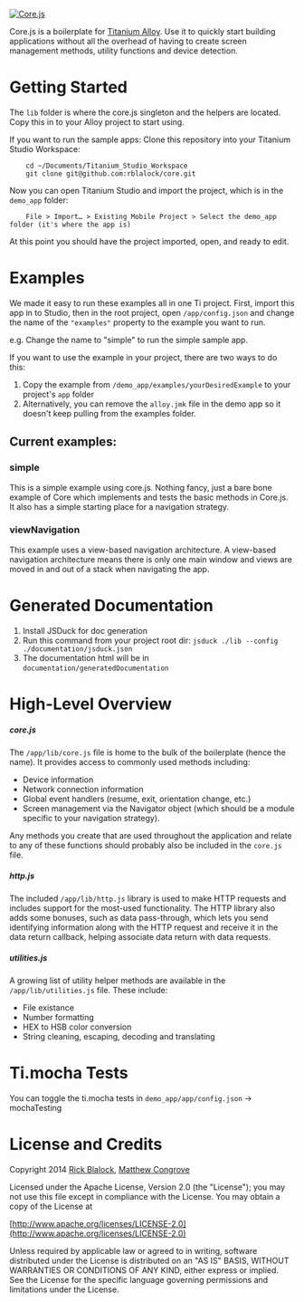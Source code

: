 [![Core.js](https://github.com/rblalock/core/raw/master/corejs.png)](https://github.com/rblalock/core)

Core.js is a boilerplate for [Titanium Alloy](https://github.com/appcelerator/alloy). Use it to quickly start building applications without all the overhead of having to create screen management methods, utility functions and device detection.

Getting Started
===============

The `lib` folder is where the core.js singleton and the helpers are located.  Copy this in to
your Alloy project to start using.

If you want to run the sample apps: Clone this repository into your Titanium Studio Workspace:

```
	cd ~/Documents/Titanium_Studio_Workspace
	git clone git@github.com:rblalock/core.git
```

Now you can open Titanium Studio and import the project, which is in the `demo_app` folder:

```
	File > Import… > Existing Mobile Project > Select the demo_app folder (it's where the app is)
```

At this point you should have the project imported, open, and ready to edit.

Examples
===================
We made it easy to run these examples all in one Ti project.  First, import this app in to Studio,
then in the root project, open `/app/config.json` and change the name of the `"examples"`
property to the example you want to run.

e.g. Change the name to "simple" to run the simple sample app.

If you want to use the example in your project, there are two ways to do this:

1.  Copy the example from `/demo_app/examples/yourDesiredExample` to your project's `app` folder
2.  Alternatively, you can remove the `alloy.jmk` file in the demo app so it doesn't keep pulling from
the examples folder.

## Current examples:

### simple

This is a simple example using core.js.  Nothing fancy, just a bare bone example of Core which
implements and tests the basic methods in Core.js.  It also has a simple starting place for a
navigation strategy.

### viewNavigation

This example uses a view-based navigation architecture. A view-based navigation architecture
means there is only one main window and views are moved in and out of a stack when navigating
the app.


Generated Documentation
===================

1. Install JSDuck for doc generation
2. Run this command from your project root dir: `jsduck ./lib --config ./documentation/jsduck.json`
3. The documentation html will be in `documentation/generatedDocumentation`

High-Level Overview
===================

##### core.js

The `/app/lib/core.js` file is home to the bulk of the boilerplate (hence the name). It provides access to commonly used methods including:

 * Device information
 * Network connection information
 * Global event handlers (resume, exit, orientation change, etc.)
 * Screen management via the Navigator object (which should be a module specific to your navigation
 strategy).

Any methods you create that are used throughout the application and relate to any of these
functions should probably also be included in the `core.js` file.

##### http.js

The included `/app/lib/http.js` library is used to make HTTP requests and includes support for
the most-used functionality. The HTTP library also adds some bonuses, such as data pass-through,
which lets you send identifying information along with the HTTP request and receive it in the
data return callback, helping associate data return with data requests.

##### utilities.js

A growing list of utility helper methods are available in the `/app/lib/utilities.js` file.
These include:

 * File existance
 * Number formatting
 * HEX to HSB color conversion
 * String cleaning, escaping, decoding and translating

Ti.mocha Tests
===================
You can toggle the ti.mocha tests in `demo_app/app/config.json` -> mochaTesting

License and Credits
===================

Copyright 2014 [Rick Blalock](https://github.com/rblalock), [Matthew Congrove](https://github.com/mcongrove)

Licensed under the Apache License, Version 2.0 (the "License");
you may not use this file except in compliance with the License.
You may obtain a copy of the License at

   [http://www.apache.org/licenses/LICENSE-2.0](http://www.apache.org/licenses/LICENSE-2.0)

Unless required by applicable law or agreed to in writing, software
distributed under the License is distributed on an "AS IS" BASIS,
WITHOUT WARRANTIES OR CONDITIONS OF ANY KIND, either express or implied.
See the License for the specific language governing permissions and
limitations under the License.
